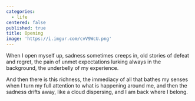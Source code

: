 ```yaml
---
categories:
  - life
centered: false
published: true
title: Opening
image: 'https://i.imgur.com/cvV9WcU.png'
---
```

When I open myself up,
sadness sometimes creeps in,
old stories of defeat and regret,
the pain of unmet expectations 
lurking always in the background,
the underbelly of my experience.

And then there is this richness, 
the immediacy of all that bathes my senses
when I turn my full attention 
to what is happening around me,
and then the sadness drifts away,
like a cloud dispersing,
and I am back 
where I belong.
